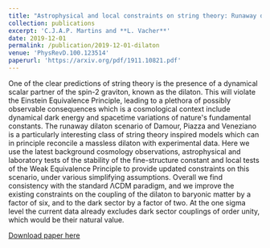```yaml
---
title: "Astrophysical and local constraints on string theory: Runaway dilaton models"
collection: publications
excerpt: 'C.J.A.P. Martins and **L. Vacher**'
date: 2019-12-01
permalink: /publication/2019-12-01-dilaton
venue: 'PhysRevD.100.123514'
paperurl: 'https://arxiv.org/pdf/1911.10821.pdf'
---
```

One of the clear predictions of string theory is the presence of a dynamical scalar partner of the spin-2 graviton, known as the dilaton. This will violate the Einstein Equivalence Principle, leading to a plethora of possibly observable consequences which is a cosmological context include dynamical dark energy and spacetime variations of nature's fundamental constants. The runaway dilaton scenario of Damour, Piazza and Veneziano is a particularly interesting class of string theory inspired models which can in principle reconcile a massless dilaton with experimental data. Here we use the latest background cosmology observations, astrophysical and laboratory tests of the stability of the fine-structure constant and local tests of the Weak Equivalence Principle to provide updated constraints on this scenario, under various simplifying assumptions. Overall we find consistency with the standard ΛCDM paradigm, and we improve the existing constraints on the coupling of the dilaton to baryonic matter by a factor of six, and to the dark sector by a factor of two. At the one sigma level the current data already excludes dark sector couplings of order unity, which would be their natural value.

[Download paper here](https://arxiv.org/pdf/1911.10821.pdf)

